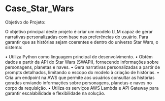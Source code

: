 
# Case_Star_Wars

Objetivo do Projeto:

O objetivo principal deste projeto é criar um modelo LLM capaz de gerar narrativas personalizadas com base nas preferências do usuário. Para garantir que as histórias sejam coerentes e dentro do universo Star Wars, o sistema:

•	Utiliza Python como linguagem principal de desenvolvimento.
•	Obtém dados a partir da API do Star Wars (SWAPI), fornecendo informações sobre personagens, planetas e naves.
•	Gera narrativas personalizadas a partir de prompts detalhados, limitando o escopo do modelo à criação de histórias.
•	Cria um endpoint na AWS que permite aos usuários consultar as histórias geradas enviando informações sobre personagens, planetas e naves no corpo da requisição.
•	Utiliza os serviços AWS Lambda e API Gateway para garantir escalabilidade e flexibilidade na solução.

